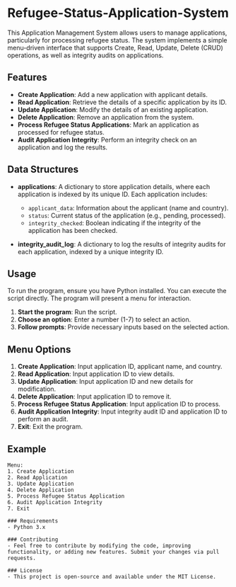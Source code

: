 # Refugee-Status-Application-System

This Application Management System allows users to manage applications, particularly for processing refugee status. The system implements a simple menu-driven interface that supports Create, Read, Update, Delete (CRUD) operations, as well as integrity audits on applications.

## Features

- **Create Application**: Add a new application with applicant details.
- **Read Application**: Retrieve the details of a specific application by its ID.
- **Update Application**: Modify the details of an existing application.
- **Delete Application**: Remove an application from the system.
- **Process Refugee Status Applications**: Mark an application as processed for refugee status.
- **Audit Application Integrity**: Perform an integrity check on an application and log the results.

## Data Structures

- **applications**: A dictionary to store application details, where each application is indexed by its unique ID. Each application includes:
  - `applicant_data`: Information about the applicant (name and country).
  - `status`: Current status of the application (e.g., pending, processed).
  - `integrity_checked`: Boolean indicating if the integrity of the application has been checked.

- **integrity_audit_log**: A dictionary to log the results of integrity audits for each application, indexed by a unique integrity ID.

## Usage

To run the program, ensure you have Python installed. You can execute the script directly. The program will present a menu for interaction.

1. **Start the program**: Run the script.
2. **Choose an option**: Enter a number (1-7) to select an action.
3. **Follow prompts**: Provide necessary inputs based on the selected action.

## Menu Options

1. **Create Application**: Input application ID, applicant name, and country.
2. **Read Application**: Input application ID to view details.
3. **Update Application**: Input application ID and new details for modification.
4. **Delete Application**: Input application ID to remove it.
5. **Process Refugee Status Application**: Input application ID to process.
6. **Audit Application Integrity**: Input integrity audit ID and application ID to perform an audit.
7. **Exit**: Exit the program.

## Example

```plaintext
Menu:
1. Create Application
2. Read Application
3. Update Application
4. Delete Application
5. Process Refugee Status Application
6. Audit Application Integrity
7. Exit

### Requirements
- Python 3.x

### Contributing
- Feel free to contribute by modifying the code, improving functionality, or adding new features. Submit your changes via pull requests.

### License
- This project is open-source and available under the MIT License.

